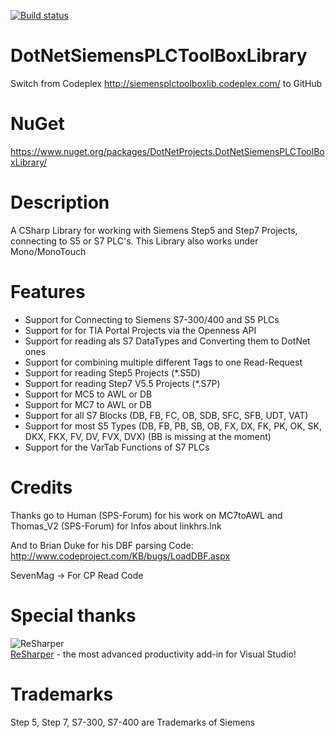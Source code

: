 [![Build status](https://ci.appveyor.com/api/projects/status/j96f95ejg1cj4u6q/branch/master?svg=true)](https://ci.appveyor.com/project/jogibear9988/dotnetsiemensplctoolboxlibrary/branch/master)

DotNetSiemensPLCToolBoxLibrary
==============================

Switch from Codeplex http://siemensplctoolboxlib.codeplex.com/ to GitHub

NuGet
=====
https://www.nuget.org/packages/DotNetProjects.DotNetSiemensPLCToolBoxLibrary/

Description
==============================

A CSharp Library for working with Siemens Step5 and Step7 Projects, connecting to S5 or S7 PLC's. 
This Library also works under Mono/MonoTouch

Features
==============================
- Support for Connecting to Siemens S7-300/400 and S5 PLCs
- Support for for TIA Portal Projects via the Openness API
- Support for reading als S7 DataTypes and Converting them to DotNet ones
- Support for combining multiple different Tags to one Read-Request 
- Support for reading Step5 Projects (*.S5D)
- Support for reading Step7 V5.5 Projects (*.S7P)
- Support for MC5 to AWL or DB
- Support for MC7 to AWL or DB
- Support for all S7 Blocks (DB, FB, FC, OB, SDB, SFC, SFB, UDT, VAT)
- Support for most S5 Types (DB, FB, PB, SB, OB, FX, DX, FK, PK, OK, SK, DKX, FKX, FV, DV, FVX, DVX) (BB is missing at the moment)
- Support for the VarTab Functions of S7 PLCs


Credits
==============================
Thanks go to Human (SPS-Forum) for his work on MC7toAWL and Thomas_V2 (SPS-Forum) for Infos about linkhrs.lnk

And to Brian Duke for his DBF parsing Code: http://www.codeproject.com/KB/bugs/LoadDBF.aspx

SevenMag -> For CP Read Code


Special thanks
==============================
![ReSharper](http://www.jetbrains.com/img/logos/logo_resharper_small.gif)  
[ReSharper](http://www.jetbrains.com/resharper/) - the most advanced productivity add-in for Visual Studio!


Trademarks
==============================
Step 5, Step 7, S7-300, S7-400 are Trademarks of Siemens
